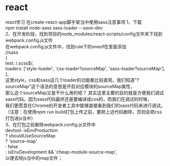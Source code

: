 # react
react学习
在create-react-app脚手架当中使用sass注意事项
1、下载  
npm install node-sass sass-loader --save-dev  
2、在开发阶段，找到项目的node_modules/react-scripts/config文件夹下找到webpack.config.js文件  
在webpack.config.js文件中，找到rule下的oneof在里面添加  
  //sass  
          {  
            test: /\.scss$/,  
            loaders: ['style-loader', 'css-loader?sourceMap', 'sass-loader?sourceMap'],  
          },  
这里style，css和sass这几个loader的功能都比较直观，我们知道"?sourceMap"这个语法的意思是开启对应模块的sourceMap属性，  
那么这个sourceMap又是干什么用的呢？
其实这里主要的目的就是方便我们调试sass代码。因为sass代码最终还是要编译成css的，而我们在调试的时候，  
我们更愿意在Chrome的开发者工具中能够直接看到我们的sass代码来进行调试。  
（注意：在使用npm run build打包上传之前，要把上述代码删除，否则会把css打包进js当中）  
3、在打包之前删除webpack.config.js文件中  
devtool: isEnvProduction  
      ? shouldUseSourceMap  
        ? 'source-map'  
        : false  
      : isEnvDevelopment && 'cheap-module-source-map',  
      以便去除js当中的map文件；  